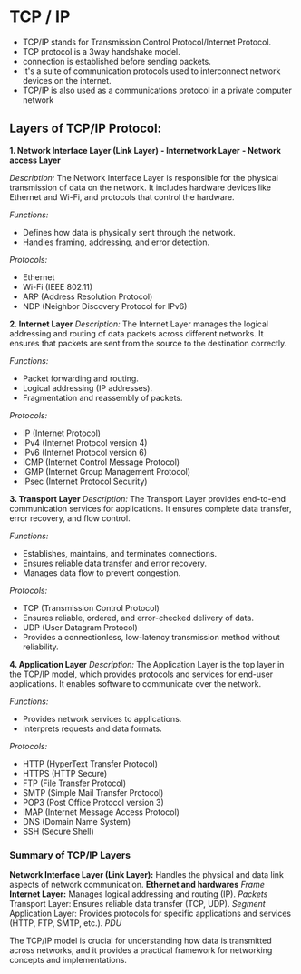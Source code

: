 # TCP / IP

- TCP/IP stands for Transmission Control Protocol/Internet Protocol.
- TCP protocol is a 3way handshake model.
- connection is established before sending packets.
- It's a suite of communication protocols used to interconnect network devices on the internet. 
- TCP/IP is also used as a communications protocol in a private computer network


## Layers of TCP/IP Protocol: 

**1. Network Interface Layer (Link Layer)**
**- Internetwork Layer**
**- Network access Layer**

*Description:*
The Network Interface Layer is responsible for the physical transmission of data on the network. It includes hardware devices like Ethernet and Wi-Fi, and protocols that control the hardware.

*Functions:*
- Defines how data is physically sent through the network.
- Handles framing, addressing, and error detection.

*Protocols:*
- Ethernet
- Wi-Fi (IEEE 802.11)
- ARP (Address Resolution Protocol)
- NDP (Neighbor Discovery Protocol for IPv6)


**2. Internet Layer**
*Description:*
The Internet Layer manages the logical addressing and routing of data packets across different networks. It ensures that packets are sent from the source to the destination correctly.

*Functions:*
- Packet forwarding and routing.
- Logical addressing (IP addresses).
- Fragmentation and reassembly of packets.

*Protocols:*
- IP (Internet Protocol)
- IPv4 (Internet Protocol version 4)
- IPv6 (Internet Protocol version 6)
- ICMP (Internet Control Message Protocol)
- IGMP (Internet Group Management Protocol)
- IPsec (Internet Protocol Security)


**3. Transport Layer**
*Description:*
The Transport Layer provides end-to-end communication services for applications. It ensures complete data transfer, error recovery, and flow control.

*Functions:*
- Establishes, maintains, and terminates connections.
- Ensures reliable data transfer and error recovery.
- Manages data flow to prevent congestion.

*Protocols:*
- TCP (Transmission Control Protocol)
- Ensures reliable, ordered, and error-checked delivery of data.
- UDP (User Datagram Protocol)
- Provides a connectionless, low-latency transmission method without reliability.


**4. Application Layer**
*Description:*
The Application Layer is the top layer in the TCP/IP model, which provides protocols and services for end-user applications. It enables software to communicate over the network.

*Functions:*
- Provides network services to applications.
- Interprets requests and data formats.

*Protocols:*
- HTTP (HyperText Transfer Protocol)
- HTTPS (HTTP Secure)
- FTP (File Transfer Protocol)
- SMTP (Simple Mail Transfer Protocol)
- POP3 (Post Office Protocol version 3)
- IMAP (Internet Message Access Protocol)
- DNS (Domain Name System)
- SSH (Secure Shell)


### Summary of TCP/IP Layers
**Network Interface Layer (Link Layer):** Handles the physical and data link aspects of network communication. **Ethernet and hardwares** *Frame*
**Internet Layer:** Manages logical addressing and routing (IP). *Packets*
Transport Layer: Ensures reliable data transfer (TCP, UDP). *Segment*
Application Layer: Provides protocols for specific applications and services (HTTP, FTP, SMTP, etc.). *PDU*



The TCP/IP model is crucial for understanding how data is transmitted across networks, and it provides a practical framework for networking concepts and implementations.